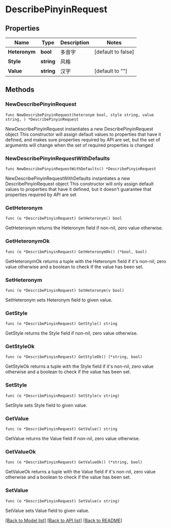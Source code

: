 # DescribePinyinRequest

## Properties

Name | Type | Description | Notes
------------ | ------------- | ------------- | -------------
**Heteronym** | **bool** | 多音字 | [default to false]
**Style** | **string** | 风格 | 
**Value** | **string** | 汉字 | [default to ""]

## Methods

### NewDescribePinyinRequest

`func NewDescribePinyinRequest(heteronym bool, style string, value string, ) *DescribePinyinRequest`

NewDescribePinyinRequest instantiates a new DescribePinyinRequest object
This constructor will assign default values to properties that have it defined,
and makes sure properties required by API are set, but the set of arguments
will change when the set of required properties is changed

### NewDescribePinyinRequestWithDefaults

`func NewDescribePinyinRequestWithDefaults() *DescribePinyinRequest`

NewDescribePinyinRequestWithDefaults instantiates a new DescribePinyinRequest object
This constructor will only assign default values to properties that have it defined,
but it doesn't guarantee that properties required by API are set

### GetHeteronym

`func (o *DescribePinyinRequest) GetHeteronym() bool`

GetHeteronym returns the Heteronym field if non-nil, zero value otherwise.

### GetHeteronymOk

`func (o *DescribePinyinRequest) GetHeteronymOk() (*bool, bool)`

GetHeteronymOk returns a tuple with the Heteronym field if it's non-nil, zero value otherwise
and a boolean to check if the value has been set.

### SetHeteronym

`func (o *DescribePinyinRequest) SetHeteronym(v bool)`

SetHeteronym sets Heteronym field to given value.


### GetStyle

`func (o *DescribePinyinRequest) GetStyle() string`

GetStyle returns the Style field if non-nil, zero value otherwise.

### GetStyleOk

`func (o *DescribePinyinRequest) GetStyleOk() (*string, bool)`

GetStyleOk returns a tuple with the Style field if it's non-nil, zero value otherwise
and a boolean to check if the value has been set.

### SetStyle

`func (o *DescribePinyinRequest) SetStyle(v string)`

SetStyle sets Style field to given value.


### GetValue

`func (o *DescribePinyinRequest) GetValue() string`

GetValue returns the Value field if non-nil, zero value otherwise.

### GetValueOk

`func (o *DescribePinyinRequest) GetValueOk() (*string, bool)`

GetValueOk returns a tuple with the Value field if it's non-nil, zero value otherwise
and a boolean to check if the value has been set.

### SetValue

`func (o *DescribePinyinRequest) SetValue(v string)`

SetValue sets Value field to given value.



[[Back to Model list]](../README.md#documentation-for-models) [[Back to API list]](../README.md#documentation-for-api-endpoints) [[Back to README]](../README.md)


